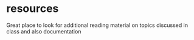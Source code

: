 resources
======================================================================

Great place to look for additional reading material on topics discussed 
in class and also documentation
